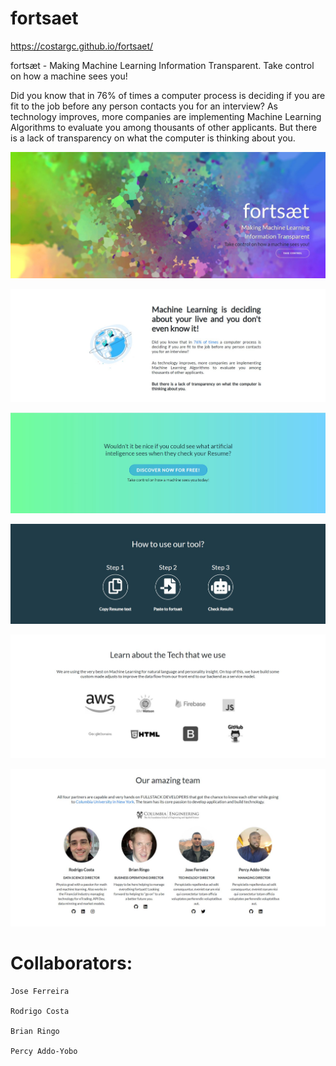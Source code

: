 # fortsaet

https://costargc.github.io/fortsaet/


fortsæt - Making Machine Learning Information Transparent. Take control on how a machine sees you!


Did you know that in 76% of times a computer process is deciding if you are fit to the job before any person contacts you for an interview? As technology improves, more companies are implementing Machine Learning Algorithms to evaluate you among thousants of other applicants. But there is a lack of transparency on what the computer is thinking about you.


![Screenshot Name](https://github.com/costargc/fortsaet/blob/master/images/visual-identity/home1.JPG?raw=true)

![Screenshot Name](https://github.com/costargc/fortsaet/blob/master/images/visual-identity/home2.JPG?raw=true)

![Screenshot Name](https://github.com/costargc/fortsaet/blob/master/images/visual-identity/home3.JPG?raw=true)

![Screenshot Name](https://github.com/costargc/fortsaet/blob/master/images/visual-identity/home4.JPG?raw=true)

![Screenshot Name](https://github.com/costargc/fortsaet/blob/master/images/visual-identity/home5.JPG?raw=true)

![Screenshot Name](https://github.com/costargc/fortsaet/blob/master/images/visual-identity/home6.JPG?raw=true)


# Collaborators:

    Jose Ferreira

    Rodrigo Costa

    Brian Ringo

    Percy Addo-Yobo 
